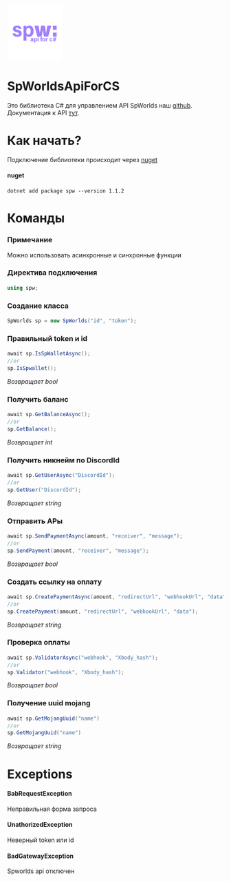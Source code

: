 ![Image alt](https://github.com/flaxytop/SpWorldsApiForCS/blob/2.0.0-beta/src/logo/logo.jpg)
# SpWorldsApiForCS
Это библиотека C# для управлением API SpWorlds наш [github](https://github.com/flaxytop/SpWorldsApiForCS). Документация к API [тут](https://github.com/sp-worlds/api-docs).
# Как начать?
Подключение библиотеки происходит через [nuget](https://www.nuget.org/packages/spw)
#### nuget
    dotnet add package spw --version 1.1.2
# Команды 
### Примечание
Можно использовать асинхронные и синхронные функции
### Директива подключения
```cs
using spw;
```
### Создание класса
```cs
SpWorlds sp = new SpWorlds("id", "token");
```
### Правильный token и id
```cs
await sp.IsSpWalletAsync();
//or
sp.IsSpwallet();
```
*Возвращает bool*
### Получить баланс
```cs
await sp.GetBalanceAsync();
//or
sp.GetBalance();
```
*Возвращает int*
### Получить никнейм по DiscordId
```cs
await sp.GetUserAsync("DiscordId");
//or
sp.GetUser("DiscordId");
```
*Возвращает string*
### Отправить АРы
```cs
await sp.SendPaymentAsync(amount, "receiver", "message");
//or
sp.SendPayment(amount, "receiver", "message");
```
*Возвращает bool*
### Создать ссылку на оплату
```cs
await sp.CreatePaymentAsync(amount, "redirectUrl", "webhookUrl", "data");
//or
sp.CreatePayment(amount, "redirectUrl", "webhookUrl", "data");
```
*Возвращает string*
### Проверка оплаты
```cs
await sp.ValidatorAsync("webhook", "Xbody_hash");
//or
sp.Validator("webhook", "Xbody_hash");
```
*Возвращает bool*
### Получение uuid mojang
```cs
await sp.GetMojangUuid("name")
//or
sp.GetMojangUuid("name")
```
*Возвращает string*
# Exceptions
#### BabRequestException
Неправильная форма запроса
#### UnathorizedException
Неверный token или id
#### BadGatewayException
Spworlds api отключен
